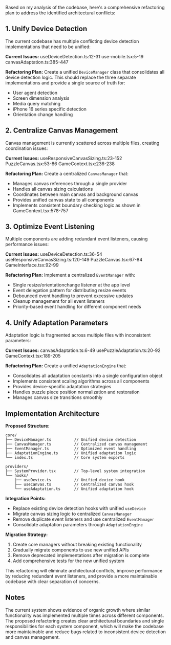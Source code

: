 


Based on my analysis of the codebase, here's a comprehensive refactoring plan to address the identified architectural conflicts:

## 1. Unify Device Detection

The current codebase has multiple conflicting device detection implementations that need to be unified:

**Current Issues:**
useDeviceDetection.ts:12-31
use-mobile.tsx:5-19
canvasAdaptation.ts:385-447

**Refactoring Plan:**
Create a unified `DeviceManager` class that consolidates all device detection logic. This should replace the three separate implementations and provide a single source of truth for:
- User agent detection
- Screen dimension analysis
- Media query matching
- iPhone 16 series specific detection
- Orientation change handling

## 2. Centralize Canvas Management

Canvas management is currently scattered across multiple files, creating coordination issues:

**Current Issues:**
useResponsiveCanvasSizing.ts:23-152
PuzzleCanvas.tsx:53-86
GameContext.tsx:236-238

**Refactoring Plan:**
Create a centralized `CanvasManager` that:
- Manages canvas references through a single provider
- Handles all canvas sizing calculations
- Coordinates between main canvas and background canvas
- Provides unified canvas state to all components
- Implements consistent boundary checking logic as shown in GameContext.tsx:578-757

## 3. Optimize Event Listening

Multiple components are adding redundant event listeners, causing performance issues:

**Current Issues:**
useDeviceDetection.ts:36-54
useResponsiveCanvasSizing.ts:120-149
PuzzleCanvas.tsx:67-84
GameInterface.tsx:92-99

**Refactoring Plan:**
Implement a centralized `EventManager` with:
- Single resize/orientationchange listener at the app level
- Event delegation pattern for distributing resize events
- Debounced event handling to prevent excessive updates
- Cleanup management for all event listeners
- Priority-based event handling for different component needs

## 4. Unify Adaptation Parameters

Adaptation logic is fragmented across multiple files with inconsistent parameters:

**Current Issues:**
canvasAdaptation.ts:6-49
usePuzzleAdaptation.ts:20-92
GameContext.tsx:189-205

**Refactoring Plan:**
Create a unified `AdaptationEngine` that:
- Consolidates all adaptation constants into a single configuration object
- Implements consistent scaling algorithms across all components
- Provides device-specific adaptation strategies
- Handles puzzle piece position normalization and restoration
- Manages canvas size transitions smoothly

## Implementation Architecture

**Proposed Structure:**
```
core/
├── DeviceManager.ts          // Unified device detection
├── CanvasManager.ts          // Centralized canvas management  
├── EventManager.ts           // Optimized event handling
├── AdaptationEngine.ts       // Unified adaptation logic
└── index.ts                  // Core system exports

providers/
├── SystemProvider.tsx        // Top-level system integration
└── hooks/
    ├── useDevice.ts          // Unified device hook
    ├── useCanvas.ts          // Centralized canvas hook
    └── useAdaptation.ts      // Unified adaptation hook
```

**Integration Points:**
- Replace existing device detection hooks with unified `useDevice`
- Migrate canvas sizing logic to centralized `CanvasManager`
- Remove duplicate event listeners and use centralized `EventManager`
- Consolidate adaptation parameters through `AdaptationEngine`

**Migration Strategy:**
1. Create core managers without breaking existing functionality
2. Gradually migrate components to use new unified APIs
3. Remove deprecated implementations after migration is complete
4. Add comprehensive tests for the new unified system

This refactoring will eliminate architectural conflicts, improve performance by reducing redundant event listeners, and provide a more maintainable codebase with clear separation of concerns.

## Notes

The current system shows evidence of organic growth where similar functionality was implemented multiple times across different components. The proposed refactoring creates clear architectural boundaries and single responsibilities for each system component, which will make the codebase more maintainable and reduce bugs related to inconsistent device detection and canvas management.
